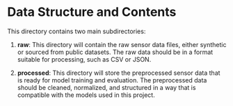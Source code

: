 # Data Structure and Contents

This directory contains two main subdirectories:

1. **raw**: This directory will contain the raw sensor data files, either synthetic or sourced from public datasets. The raw data should be in a format suitable for processing, such as CSV or JSON.

2. **processed**: This directory will store the preprocessed sensor data that is ready for model training and evaluation. The preprocessed data should be cleaned, normalized, and structured in a way that is compatible with the models used in this project.